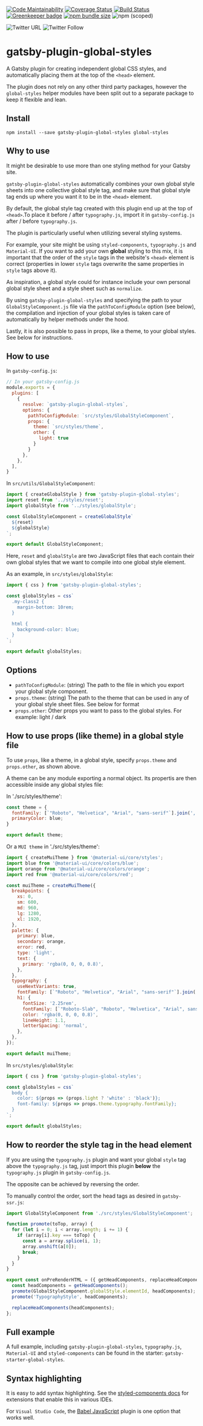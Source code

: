 [![Code Maintainability](https://img.shields.io/codeclimate/maintainability/nfront/gatsby-plugin-global-styles.svg)](https://codeclimate.com/github/nfront/gatsby-plugin-global-styles/maintainability) [![Coverage Status](https://img.shields.io/codeclimate/coverage/nfront/gatsby-plugin-global-styles.svg)](https://codeclimate.com/github/nfront/gatsby-plugin-global-styles/test_coverage) [![Build Status](https://img.shields.io/travis/com/nfront/gatsby-plugin-global-styles.svg)](https://travis-ci.com/nfront/gatsby-plugin-global-styles) [![Greenkeeper badge](https://badges.greenkeeper.io/nfront/gatsby-plugin-global-styles.svg)](https://greenkeeper.io/) [![npm bundle size](https://img.shields.io/bundlephobia/min/gatsby-plugin-global-styles.svg)](https://bundlephobia.com/result?p=gatsby-plugin-global-styles) ![npm (scoped)](https://img.shields.io/npm/v/gatsby-plugin-global-styles.svg)

![Twitter URL](https://img.shields.io/twitter/url/https/github.com/nfront/global-styles.svg?style=social) ![Twitter Follow](https://img.shields.io/twitter/follow/magnusriga.svg?label=Follow&style=social)

# gatsby-plugin-global-styles

A Gatsby plugin for creating independent global CSS styles, and automatically placing them at the top of the `<head>` element.

The plugin does not rely on any other third party packages, however the `global-styles` helper modules have been split out to a separate package to keep it flexible and lean.

## Install

`npm install --save gatsby-plugin-global-styles global-styles`

## Why to use

It might be desirable to use more than one styling method for your Gatsby site.

`gatsby-plugin-global-styles` automatically combines your own global style sheets into one collective global style tag, and make sure that global style tag ends up where you want it to be in the `<head>` element.

By default, the global style tag created with this plugin end up at the top of `<head>`.To place it before / after `typography.js`, import it in `gatsby-config.js` after / before `typography.js`.

The plugin is particularly useful when utilizing several styling systems.

For example, your site might be using `styled-components`, `typography.js` and `Material-UI`. If you want to add your own **global** styling to this mix, it is important that the order of the `style` tags in the website's `<head>` element is correct (properties in lower `style` tags overwrite the same properties in `style` tags above it).

As inspiration, a global style could for instance include your own personal global style sheet and a style sheet such as `normalize`.

By using `gatsby-plugin-global-styles` and specifying the path to your `GlobalStyleComponent.js` file via the `pathToConfigModule` option (see below), the compilation and injection of your global styles is taken care of automatically by helper methods under the hood.

Lastly, it is also possible to pass in props, like a theme, to your global styles. See below for instructions.

## How to use

In `gatsby-config.js`:

```javascript
// In your gatsby-config.js
module.exports = {
  plugins: [
    {
      resolve: `gatsby-plugin-global-styles`,
      options: {
        pathToConfigModule: `src/styles/GlobalStyleComponent`,
        props: {
          theme: `src/styles/theme`,
          other: {
            light: true
          }
        }
      },
    },
  ],
}
```

In `src/utils/GlobalStyleComponent`:

```javascript
import { createGlobalStyle } from 'gatsby-plugin-global-styles';
import reset from '../styles/reset';
import globalStyle from '../styles/globalStyle';

const GlobalStyleComponent = createGlobalStyle`
  ${reset}
  ${globalStyle}
`;

export default GlobalStyleComponent;
```

Here, `reset` and `globalStyle` are two JavaScript files that each contain their own global styles that we want to compile into one global style element.

As an example, in `src/styles/globalStyle`:

```javascript
import { css } from 'gatsby-plugin-global-styles';

const globalStyles = css`
  .my-class2 {
    margin-bottom: 10rem;
  }

  html {
    background-color: blue;
  }
`;

export default globalStyles;
```

## Options

- `pathToConfigModule`: (string) The path to the file in which you export your global style component.
- `props.theme`: (string) The path to the theme that can be used in any of your global style sheet files. See below for format
- `props.other`: Other props you want to pass to the global styles. For example: light / dark

## How to use props (like theme) in a global style file

To use `props`, like a theme, in a global style, specify `props.theme` and `props.other`, as shown above.

A theme can be any module exporting a normal object. Its propertis are then accessible inside any global styles file:

In './src/styles/theme':

```javascript
const theme = {
  fontFamily: [`"Roboto", "Helvetica", "Arial", "sans-serif"`].join(','),
  primaryColor: blue;
}

export default theme;
```

Or a `MUI theme` in './src/styles/theme':

```javascript
import { createMuiTheme } from '@material-ui/core/styles';
import blue from '@material-ui/core/colors/blue';
import orange from '@material-ui/core/colors/orange';
import red from '@material-ui/core/colors/red';

const muiTheme = createMuiTheme({
  breakpoints: {
    xs: 0,
    sm: 600,
    md: 960,
    lg: 1280,
    xl: 1920,
  },
  palette: {
    primary: blue,
    secondary: orange,
    error: red,
    type: 'light',
    text: {
      primary: 'rgba(0, 0, 0, 0.8)',
    },
  },
  typography: {
    useNextVariants: true,
    fontFamily: [`"Roboto", "Helvetica", "Arial", "sans-serif"`].join(','),
    h1: {
      fontSize: '2.25rem',
      fontFamily: [`"Roboto-Slab", "Roboto", "Helvetica", "Arial", sans-serif"`].join(','),
      color: 'rgba(0, 0, 0, 0.8)',
      lineHeight: 1.1,
      letterSpacing: 'normal',
    },
  },
});

export default muiTheme;
```

In `src/styles/globalStyle`:

```javascript
import { css } from 'gatsby-plugin-global-styles';

const globalStyles = css`
  body {
    color: ${props => (props.light ? 'white' : 'black')};
    font-family: ${props => props.theme.typography.fontFamily};
  }
`;

export default globalStyles;
```

## How to reorder the style tag in the head element

If you are using the `typography.js` plugin and want your global `style` tag above the `typography.js` tag, just import this plugin **below** the `typography.js` plugin in `gatsby-config.js`.

The opposite can be achieved by reversing the order.

To manually control the order, sort the head tags as desired in `gatsby-ssr.js`:

```javascript
import GlobalStyleComponent from './src/styles/GlobalStyleComponent';

function promote(toTop, array) {
  for (let i = 0; i < array.length; i += 1) {
    if (array[i].key === toTop) {
      const a = array.splice(i, 1);
      array.unshift(a[0]);
      break;
    }
  }
}

export const onPreRenderHTML = ({ getHeadComponents, replaceHeadComponents }) => {
  const headComponents = getHeadComponents();
  promote(GlobalStyleComponent.globalStyle.elementId, headComponents);
  promote('TypographyStyle', headComponents);

  replaceHeadComponents(headComponents);
};
```

## Full example

A full example, including `gatsby-plugin-global-styles`, `typography.js`, `Material-UI` and `styled-components` can be found in the starter: `gatsby-starter-global-styles`.

## Syntax highlighting

It is easy to add syntax highlighting. See the [styled-components docs](https://www.styled-components.com/docs/tooling#syntax-highlighting) for extensions that enable this in various IDEs.

For `Visual Studio Code`, the [Babel JavaScript](https://marketplace.visualstudio.com/items?itemName=mgmcdermott.vscode-language-babel) plugin is one option that works well.